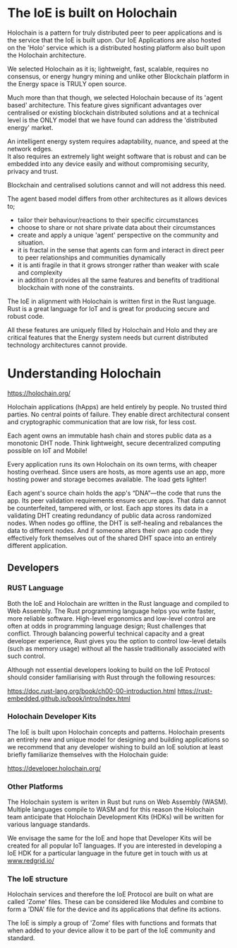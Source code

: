 # The IoE is built on Holochain
Holochain is a pattern for truly distributed peer to peer applications and is the service that the IoE is built upon.
Our IoE Applications are also hosted on the 'Holo' service which is a distributed hosting platform also built upon the Holochain architecture.

We selected Holochain as it is; lightweight, fast, scalable, requires no consensus, or energy hungry mining and unlike other Blockchain platform in the Energy space is TRULY open source.

Much more than that though, we selected Holochain because of its 'agent based' architecture. This feature gives significant advantages over centralised or existing blockchain distributed solutions and at a technical level is the ONLY model that we have found can address the 'distributed energy' market.

An intelligent energy system requires adaptability, nuance, and speed at the network edges.  
It also requires an extremely light weight software that is robust and can be embedded into any device easily and without compromising security, privacy and trust.

Blockchain and centralised solutions cannot and will not address this need.

The agent based model differs from other architectures as it allows devices to;
- tailor their behaviour/reactions to their specific circumstances
- choose to share or not share private data about their circumstances
- create and apply a unique 'agent' perspective on the community and situation.
- it is fractal in the sense that agents can form and interact in direct peer to peer relationships and communities dynamically
- it is anti fragile in that it grows stronger rather than weaker with scale and complexity
- in addition it provides all the same features and benefits of traditional blockchain with none of the constraints.

The IoE in alignment with Holochain is written first in the Rust language.
Rust is a great language for IoT and is great for producing secure and robust code.

All these features are uniquely filled by Holochain and Holo and they are critical features that the Energy system needs but current distributed technology architectures cannot provide.

# Understanding Holochain
https://holochain.org/

Holochain applications (hApps) are held entirely by people. No trusted third parties. No central points of failure. They enable direct architectural consent and cryptographic communication that are low risk, for less cost.

Each agent owns an immutable hash chain and stores public data as a monotonic DHT node. Think lightweight, secure decentralized computing possible on IoT and Mobile!

Every application runs its own Holochain on its own terms, with cheaper hosting overhead. Since users are hosts, as more agents use an app, more hosting power and storage becomes available. The load gets lighter!

Each agent's source chain holds the app's “DNA”—the code that runs the app. Its peer validation requirements ensure secure apps. That data cannot be counterfeited, tampered with, or lost. Each app stores its data in a validating DHT creating redundancy of public data across randomized nodes. When nodes go offline, the DHT is self-healing and rebalances the data to different nodes. And if someone alters their own app code they effectively fork themselves out of the shared DHT space into an entirely different application.

## Developers

### RUST Language
Both the IoE and Holochain are written in the Rust language and compiled to Web Assembly.
The Rust programming language helps you write faster, more reliable software. High-level ergonomics and low-level control are often at odds in programming language design; Rust challenges that conflict. Through balancing powerful technical capacity and a great developer experience, Rust gives you the option to control low-level details (such as memory usage) without all the hassle traditionally associated with such control.

Although not essential developers looking to build on the IoE Protocol should consider familiarising with Rust through the following resources:

https://doc.rust-lang.org/book/ch00-00-introduction.html
https://rust-embedded.github.io/book/intro/index.html

### Holochain Developer Kits
The IoE is built upon Holochain concepts and patterns.
Holochain presents an entirely new and unique model for designing and building applications so we recommend that any developer wishing to build an IoE solution at least briefly familiarize themselves with the Holochain guide:

https://developer.holochain.org/


### Other Platforms
The Holochain system is writen in Rust but runs on Web Assembly (WASM).  Multiple languages compile to WASM and for this reason the Holochain team anticipate that Holochain Development Kits (HDKs) will be written for various language standards.

We envisage the same for the IoE and hope that Developer Kits will be created for all popular IoT languages.
If you are interested in developing a IoE HDK for a particular language in the future get in touch with us at www.redgrid.io/

### The IoE structure
Holochain services and therefore the IoE Protocol are built on what are called 'Zome' files.  These can be considered like Modules and combine to form a 'DNA' file for the device and its applications that define its actions.

The IoE is simply a group of 'Zome' files with functions and formats that when added to your device allow it to be part of the IoE community and standard.
